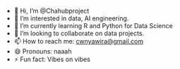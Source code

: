 - 👋 Hi, I’m @Chahubproject
- 👀 I’m interested in data, AI engineering.
- 🌱 I’m currently learning R and Python for Data Science
- 💞️ I’m looking to collaborate on data projects.
- 📫 How to reach me: cwnyawira@gmail.com
- 😄 Pronouns: naaah
- ⚡ Fun fact: Vibes on vibes

<!---
Chahubproject/Chahubproject is a ✨ special ✨ repository because its `README.md` (this file) appears on your GitHub profile.
You can click the Preview link to take a look at your changes.
--->

